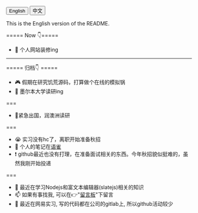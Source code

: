 <button onclick="toggleLanguage('english')">English</button>
<button onclick="toggleLanguage('chinese')">中文</button>

<div id="english-section">
This is the English version of the README.
</div>

<div id="chinese-section" style="display:none;">
这是README的中文版。
</div>

<script>
function toggleLanguage(language) {
    if (language === 'english') {
        document.getElementById('english-section').style.display = 'block';
        document.getElementById('chinese-section').style.display = 'none';
    } else if (language === 'chinese') {
        document.getElementById('english-section').style.display = 'none';
        document.getElementById('chinese-section').style.display = 'block';
    }
}
</script>

===== Now 👇=====
- 🔧 个人网站装修ing

---

===== 归档👇 =====
- 🎮 假期在研究饥荒源码，打算做个在线的模拟锅
- 🏫 墨尔本大学读研ing

===
- 🏃紧急出国，润澳洲读研

===

- 😭 实习没有hc了，离职开始准备秋招
- 👀 个人的笔记在[语雀](https://www.yuque.com/lalala-wm82o/qvhwgq/cr9g9g)
- ❗ github最近也没有打理，在准备面试相关的东西。今年秋招貌似挺难的，虽然我刚开始投递

===

- 🌱 最近在学习Nodejs和富文本编辑器(slatejs)相关的知识
- 📫 如果有事找我, 可以在👉"[留言板](https://github.com/Mirrorgo/async-chat/issues/1)"下留言
- 🤔 最近在网易实习, 写的代码都在公司的gitlab上, 所以github活动较少
<!--
**Mirrorgo/mirrorgo** is a ✨ _special_ ✨ repository because its `README.md` (this file) appears on your GitHub profile.

Here are some ideas to get you started:

- 🔭 I’m currently working on ...
- 🌱 I’m currently learning ...
- 👯 I’m looking to collaborate on ...
- 🤔 I’m looking for help with ...
- 💬 Ask me about ...
- 📫 How to reach me: ...
- 😄 Pronouns: ...
- ⚡ Fun fact: ...
-->
